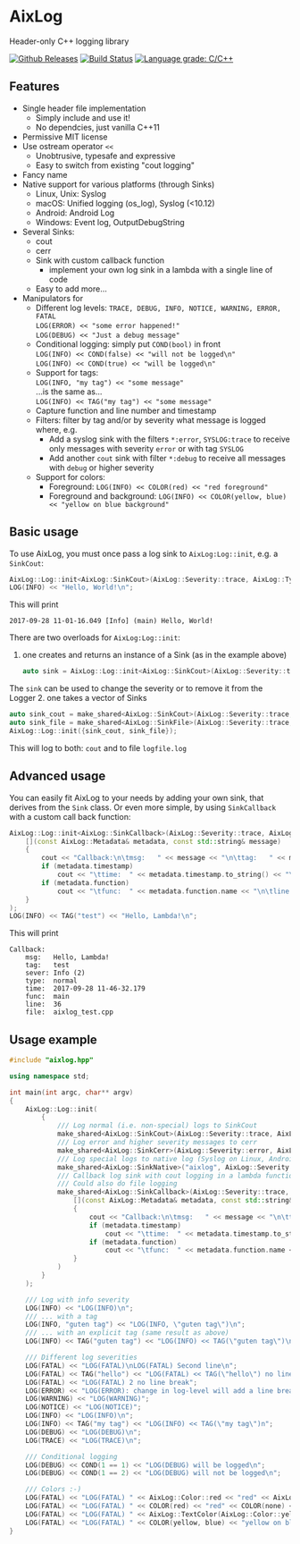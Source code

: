 # AixLog

Header-only C++ logging library

[![Github Releases](https://img.shields.io/github/release/badaix/aixlog.svg)](https://github.com/badaix/aixlog/releases)
[![Build Status](https://travis-ci.org/badaix/aixlog.svg?branch=master)](https://travis-ci.org/badaix/aixlog)
[![Language grade: C/C++](https://img.shields.io/lgtm/grade/cpp/g/badaix/aixlog.svg)](https://lgtm.com/projects/g/badaix/aixlog/context:cpp)  

## Features

* Single header file implementation
  * Simply include and use it!
  * No dependcies, just vanilla C++11
* Permissive MIT license
* Use ostream operator `<<`
  * Unobtrusive, typesafe and expressive
  * Easy to switch from existing "cout logging"
* Fancy name
* Native support for various platforms (through Sinks)
  * Linux, Unix: Syslog
  * macOS: Unified logging (os_log), Syslog (<10.12)
  * Android: Android Log
  * Windows: Event log, OutputDebugString
* Several Sinks:
  * cout
  * cerr
  * Sink with custom callback function
    * implement your own log sink in a lambda with a single line of code
  * Easy to add more...
* Manipulators for
  * Different log levels: `TRACE, DEBUG, INFO, NOTICE, WARNING, ERROR, FATAL`  
    `LOG(ERROR) << "some error happened!"`  
    `LOG(DEBUG) << "Just a debug message"`
  * Conditional logging: simply put `COND(bool)` in front   
    `LOG(INFO) << COND(false) << "will not be logged\n"`  
    `LOG(INFO) << COND(true) << "will be logged\n"`
  * Support for tags:  
    `LOG(INFO, "my tag") << "some message"`  
    ...is the same as...  
    `LOG(INFO) << TAG("my tag") << "some message"`
  * Capture function and line number and timestamp
  * Filters: filter by tag and/or by severity what message is logged where, e.g.
    * Add a syslog sink with the filters `*:error`, `SYSLOG:trace` to receive only messages with severity `error` or with tag `SYSLOG`
    * Add another `cout` sink with filter `*:debug` to receive all messages with `debug` or higher severity
  * Support for colors:
    * Foreground: `LOG(INFO) << COLOR(red) << "red foreground"`
    * Foreground and background: `LOG(INFO) << COLOR(yellow, blue) << "yellow on blue background"`

## Basic usage

To use AixLog, you must once pass a log sink to `AixLog:Log::init`, e.g. a `SinkCout`:

```c++
AixLog::Log::init<AixLog::SinkCout>(AixLog::Severity::trace, AixLog::Type::normal);
LOG(INFO) << "Hello, World!\n";
```

This will print

```
2017-09-28 11-01-16.049 [Info] (main) Hello, World!
```

There are two overloads for `AixLog:Log::init`:

1. one creates and returns an instance of a Sink (as in the example above)

   ```c++
   auto sink = AixLog::Log::init<AixLog::SinkCout>(AixLog::Severity::trace, AixLog::Type::normal);
   ```

The `sink` can be used to change the severity or to remove it from the Logger
2. one takes a vector of Sinks

   ```c++
   auto sink_cout = make_shared<AixLog::SinkCout>(AixLog::Severity::trace, AixLog::Type::normal);
   auto sink_file = make_shared<AixLog::SinkFile>(AixLog::Severity::trace, AixLog::Type::all, "logfile.log");
   AixLog::Log::init({sink_cout, sink_file});
   ```

This will log to both: `cout` and to file `logfile.log`

## Advanced usage

You can easily fit AixLog to your needs by adding your own sink, that derives from the `Sink` class. Or even more simple, by using `SinkCallback` with a custom call back function:

```c++
AixLog::Log::init<AixLog::SinkCallback>(AixLog::Severity::trace, AixLog::Type::all, 
    [](const AixLog::Metadata& metadata, const std::string& message)
    {
        cout << "Callback:\n\tmsg:   " << message << "\n\ttag:   " << metadata.tag.text << "\n\tsever: " << AixLog::Log::to_string(metadata.severity) << " (" << (int)metadata.severity << ")\n\ttype:  " << (metadata.type == AixLog::Type::normal?"normal":"special") << "\n";
        if (metadata.timestamp)
            cout << "\ttime:  " << metadata.timestamp.to_string() << "\n";
        if (metadata.function)
            cout << "\tfunc:  " << metadata.function.name << "\n\tline:  " << metadata.function.line << "\n\tfile:  " << metadata.function.file << "\n";
    }
);
LOG(INFO) << TAG("test") << "Hello, Lambda!\n";
```

This will print

```
Callback:
    msg:   Hello, Lambda!
    tag:   test
    sever: Info (2)
    type:  normal
    time:  2017-09-28 11-46-32.179
    func:  main
    line:  36
    file:  aixlog_test.cpp
```

## Usage example

```c++
#include "aixlog.hpp"

using namespace std;

int main(int argc, char** argv)
{
    AixLog::Log::init(
        {
            /// Log normal (i.e. non-special) logs to SinkCout
            make_shared<AixLog::SinkCout>(AixLog::Severity::trace, AixLog::Type::normal, "cout: %Y-%m-%d %H-%M-%S.#ms [#severity] (#tag) #message"),
            /// Log error and higher severity messages to cerr
            make_shared<AixLog::SinkCerr>(AixLog::Severity::error, AixLog::Type::all, "cerr: %Y-%m-%d %H-%M-%S.#ms [#severity] (#tag)"),
            /// Log special logs to native log (Syslog on Linux, Android Log on Android, EventLog on Windows, Unified logging on Apple)
            make_shared<AixLog::SinkNative>("aixlog", AixLog::Severity::trace, AixLog::Type::special),
            /// Callback log sink with cout logging in a lambda function
            /// Could also do file logging
            make_shared<AixLog::SinkCallback>(AixLog::Severity::trace, AixLog::Type::all, 
                [](const AixLog::Metadata& metadata, const std::string& message)
                {
                    cout << "Callback:\n\tmsg:   " << message << "\n\ttag:   " << metadata.tag.text << "\n\tsever: " << AixLog::Log::to_string(metadata.severity) << " (" << (int)metadata.severity << ")\n\ttype:  " << (metadata.type == AixLog::Type::normal?"normal":"special") << "\n";
                    if (metadata.timestamp)
                        cout << "\ttime:  " << metadata.timestamp.to_string() << "\n";
                    if (metadata.function)
                        cout << "\tfunc:  " << metadata.function.name << "\n\tline:  " << metadata.function.line << "\n\tfile:  " << metadata.function.file << "\n";
                }
            )
        }
    );

    /// Log with info severity
    LOG(INFO) << "LOG(INFO)\n";
    /// ... with a tag
    LOG(INFO, "guten tag") << "LOG(INFO, \"guten tag\")\n";
    /// ... with an explicit tag (same result as above)
    LOG(INFO) << TAG("guten tag") << "LOG(INFO) << TAG(\"guten tag\")\n";

    /// Different log severities
    LOG(FATAL) << "LOG(FATAL)\nLOG(FATAL) Second line\n";
    LOG(FATAL) << TAG("hello") << "LOG(FATAL) << TAG(\"hello\") no line break";
    LOG(FATAL) << "LOG(FATAL) 2 no line break";
    LOG(ERROR) << "LOG(ERROR): change in log-level will add a line break";
    LOG(WARNING) << "LOG(WARNING)";
    LOG(NOTICE) << "LOG(NOTICE)";
    LOG(INFO) << "LOG(INFO)\n";
    LOG(INFO) << TAG("my tag") << "LOG(INFO) << TAG(\"my tag\")n";
    LOG(DEBUG) << "LOG(DEBUG)\n";
    LOG(TRACE) << "LOG(TRACE)\n";

    /// Conditional logging
    LOG(DEBUG) << COND(1 == 1) << "LOG(DEBUG) will be logged\n";
    LOG(DEBUG) << COND(1 == 2) << "LOG(DEBUG) will not be logged\n";

    /// Colors :-)
    LOG(FATAL) << "LOG(FATAL) " << AixLog::Color::red << "red" << AixLog::Color::none << ", default color\n";
    LOG(FATAL) << "LOG(FATAL) " << COLOR(red) << "red" << COLOR(none) << ", default color (using macros)\n";
    LOG(FATAL) << "LOG(FATAL) " << AixLog::TextColor(AixLog::Color::yellow, AixLog::Color::blue) << "yellow on blue background" << AixLog::Color::none << ", default color\n";
    LOG(FATAL) << "LOG(FATAL) " << COLOR(yellow, blue) << "yellow on blue background" << COLOR(none) << ", default color (using macros)\n";
}
```
